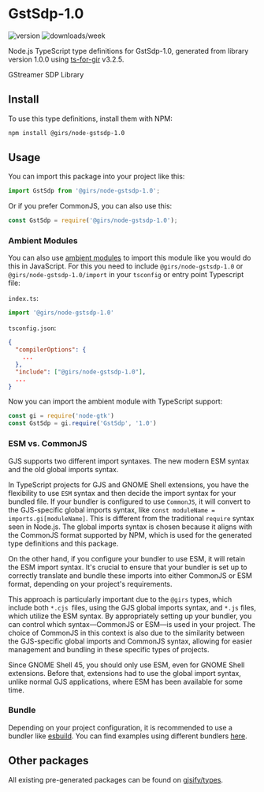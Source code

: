 
# GstSdp-1.0

![version](https://img.shields.io/npm/v/@girs/node-gstsdp-1.0)
![downloads/week](https://img.shields.io/npm/dw/@girs/node-gstsdp-1.0)


Node.js TypeScript type definitions for GstSdp-1.0, generated from library version 1.0.0 using [ts-for-gir](https://github.com/gjsify/ts-for-gir) v3.2.5.

GStreamer SDP Library

## Install

To use this type definitions, install them with NPM:
```bash
npm install @girs/node-gstsdp-1.0
```

## Usage

You can import this package into your project like this:
```ts
import GstSdp from '@girs/node-gstsdp-1.0';
```

Or if you prefer CommonJS, you can also use this:
```ts
const GstSdp = require('@girs/node-gstsdp-1.0');
```

### Ambient Modules

You can also use [ambient modules](https://github.com/gjsify/ts-for-gir/tree/main/packages/cli#ambient-modules) to import this module like you would do this in JavaScript.
For this you need to include `@girs/node-gstsdp-1.0` or `@girs/node-gstsdp-1.0/import` in your `tsconfig` or entry point Typescript file:

`index.ts`:
```ts
import '@girs/node-gstsdp-1.0'
```

`tsconfig.json`:
```json
{
  "compilerOptions": {
    ...
  },
  "include": ["@girs/node-gstsdp-1.0"],
  ...
}
```

Now you can import the ambient module with TypeScript support: 

```ts
const gi = require('node-gtk')
const GstSdp = gi.require('GstSdp', '1.0')
```



### ESM vs. CommonJS

GJS supports two different import syntaxes. The new modern ESM syntax and the old global imports syntax.

In TypeScript projects for GJS and GNOME Shell extensions, you have the flexibility to use `ESM` syntax and then decide the import syntax for your bundled file. If your bundler is configured to use `CommonJS`, it will convert to the GJS-specific global imports syntax, like `const moduleName = imports.gi[moduleName]`. This is different from the traditional `require` syntax seen in Node.js. The global imports syntax is chosen because it aligns with the CommonJS format supported by NPM, which is used for the generated type definitions and this package.

On the other hand, if you configure your bundler to use ESM, it will retain the ESM import syntax. It's crucial to ensure that your bundler is set up to correctly translate and bundle these imports into either CommonJS or ESM format, depending on your project's requirements.

This approach is particularly important due to the `@girs` types, which include both `*.cjs `files, using the GJS global imports syntax, and `*.js` files, which utilize the ESM syntax. By appropriately setting up your bundler, you can control which syntax—CommonJS or ESM—is used in your project. The choice of CommonJS in this context is also due to the similarity between the GJS-specific global imports and CommonJS syntax, allowing for easier management and bundling in these specific types of projects.

Since GNOME Shell 45, you should only use ESM, even for GNOME Shell extensions. Before that, extensions had to use the global import syntax, unlike normal GJS applications, where ESM has been available for some time.

### Bundle

Depending on your project configuration, it is recommended to use a bundler like [esbuild](https://esbuild.github.io/). You can find examples using different bundlers [here](https://github.com/gjsify/ts-for-gir/tree/main/examples).

## Other packages

All existing pre-generated packages can be found on [gjsify/types](https://github.com/gjsify/types).

